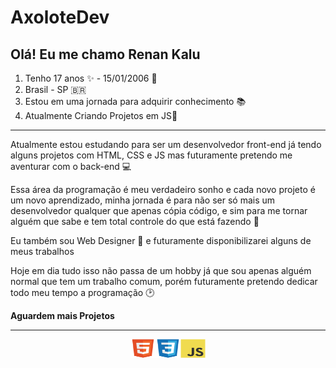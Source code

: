 <h1>AxoloteDev</h1>

<h2>Olá! Eu me chamo Renan Kalu</h2>

<ol>
<li> Tenho 17 anos ✨ - 15/01/2006 🎉</li>
<li> Brasil - SP 🇧🇷 </li>
<li> Estou em uma jornada para adquirir conhecimento 📚 </li>
<li> Atualmente Criando Projetos em JS🌱</li>
</ol>

<hr>

 Atualmente estou estudando para ser um desenvolvedor front-end já tendo alguns projetos com HTML, CSS e JS mas futuramente pretendo me aventurar com o back-end 💻

 Essa área da programação é meu verdadeiro sonho e cada novo projeto é um novo aprendizado, minha jornada é para não ser só mais um desenvolvedor qualquer que apenas cópia código, e sim para me tornar alguém que sabe e tem total controle do que está fazendo 🌱

 Eu também sou Web Designer 🎨 e futuramente disponibilizarei alguns de meus trabalhos

 Hoje em dia tudo isso não passa de um hobby já que sou apenas alguém normal que tem um trabalho comum, porém futuramente pretendo dedicar todo meu tempo a programação 🕑

<strong>Aguardem mais Projetos</strong>

<hr>
  
 <div style="display: flex; margin: auto; align-items: center; justify-content: center"><br>
     <img align="center" alt="Axolote-HTML" height="30" width="40" src="https://raw.githubusercontent.com/devicons/devicon/master/icons/html5/html5-original.svg">
  <img align="center" alt="Axolote-CSS" height="30" width="40" src="https://raw.githubusercontent.com/devicons/devicon/master/icons/css3/css3-original.svg">
   <img align="center" alt="Axolote-JS" height="30" width="40" src="https://raw.githubusercontent.com/devicons/devicon/master/icons/javascript/javascript-original.svg">
</div>
  
  
  ##
  

<!--
**AxoloteDev/AxoloteDev** is a ✨ _special_ ✨ repository because its `README.md` (this file) appears on your GitHub profile.

Here are some ideas to get you started:

- 🔭 I’m currently working on ...
- 🌱 I’m currently learning ...
- 👯 I’m looking to collaborate on ...
- 🤔 I’m looking for help with ...
- 💬 Ask me about ...

